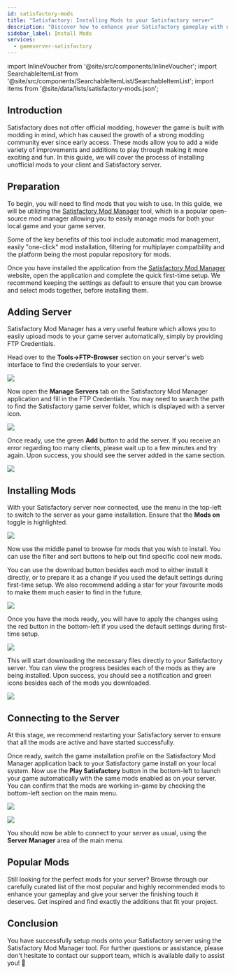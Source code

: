 ```yaml
---
id: satisfactory-mods
title: "Satisfactory: Installing Mods to your Satisfactory server"
description: "Discover how to enhance your Satisfactory gameplay with unofficial mods and improve your server experience → Learn more now"
sidebar_label: Install Mods
services:
  - gameserver-satisfactory
---
```


import InlineVoucher from '@site/src/components/InlineVoucher';
import SearchableItemList from '@site/src/components/SearchableItemList/SearchableItemList';
import items from '@site/data/lists/satisfactory-mods.json';

## Introduction

Satisfactory does not offer official modding, however the game is built with modding in mind, which has caused the growth of a strong modding community ever since early access. These mods allow you to add a wide variety of improvements and additions to play through making it more exciting and fun. In this guide, we will cover the process of installing unofficial mods to your client and Satisfactory server.

<InlineVoucher />

## Preparation

To begin, you will need to find mods that you wish to use. In this guide, we will be utilizing the [Satisfactory Mod Manager](https://ficsit.app/) tool, which is a popular open-source mod manager allowing you to easily manage mods for both your local game and your game server.

Some of the key benefits of this tool include automatic mod management, easily "one-click" mod installation, filtering for multiplayer compatbility and the platform being the most popular repository for mods.

Once you have installed the application from the [Satisfactory Mod Manager](https://ficsit.app/) website, open the application and complete the quick first-time setup. We recommend keeping the settings as default to ensure that you can browse and select mods together, before installing them.

## Adding Server

Satisfactory Mod Manager has a very useful feature which allows you to easily upload mods to your game server automatically, simply by providing FTP Credentials.

Head over to the **Tools->FTP-Browser** section on your server's web interface to find the credentials to your server.

![](https://screensaver01.zap-hosting.com/index.php/s/bmEiCgJ56N6KeJ6/preview)

Now open the **Manage Servers** tab on the Satisfactory Mod Manager application and fill in the FTP Credentials. You may need to search the path to find the Satisfactory game server folder, which is displayed with a server icon.

![](https://screensaver01.zap-hosting.com/index.php/s/9RqoD845JWfFCYT/preview)

Once ready, use the green **Add** button to add the server. If you receive an error regarding too many clients, please wait up to a few minutes and try again. Upon success, you should see the server added in the same section.

![](https://screensaver01.zap-hosting.com/index.php/s/iS4j2RyxJNYZc85/preview)

## Installing Mods

With your Satisfactory server now connected, use the menu in the top-left to switch to the server as your game installation. Ensure that the **Mods on** toggle is highlighted.

![](https://screensaver01.zap-hosting.com/index.php/s/dn9qpR24pm37727/preview)

Now use the middle panel to browse for mods that you wish to install. You can use the filter and sort buttons to help out find specific cool new mods.

You can use the download button besides each mod to either install it directly, or to prepare it as a change if you used the default settings during first-time setup. We also recommend adding a star for your favourite mods to make them much easier to find in the future.

![](https://screensaver01.zap-hosting.com/index.php/s/9984GJDTkpZjLXW/preview)

Once you have the mods ready, you will have to apply the changes using the red button in the bottom-left if you used the default settings during first-time setup.

![](https://screensaver01.zap-hosting.com/index.php/s/Tjnkoo5bYgAB86M/preview)

This will start downloading the necessary files directly to your Satisfactory server. You can view the progress besides each of the mods as they are being installed. Upon success, you should see a notification and green icons besides each of the mods you downloaded.

![](https://screensaver01.zap-hosting.com/index.php/s/gE5qrazYq9wm2Sa/preview)

## Connecting to the Server

At this stage, we recommend restarting your Satisfactory server to ensure that all the mods are active and have started successfully.

Once ready, switch the game installation profile on the Satisfactory Mod Manager application back to your Satisfactory game install on your local system. Now use the **Play Satisfactory** button in the bottom-left to launch your game automatically with the same mods enabled as on your server. You can confirm that the mods are working in-game by checking the bottom-left section on the main menu.

![](https://screensaver01.zap-hosting.com/index.php/s/NaRPTMRydm74Eor/preview)

![](https://screensaver01.zap-hosting.com/index.php/s/AfwKqcTetZgTQim/preview)

You should now be able to connect to your server as usual, using the **Server Manager** area of the main menu.



## Popular Mods

Still looking for the perfect mods for your server? Browse through our carefully curated list of the most popular and highly recommended mods to enhance your gameplay and give your server the finishing touch it deserves. Get inspired and find exactly the additions that fit your project.

<SearchableItemList items={items} />



## Conclusion

You have successfully setup mods onto your Satisfactory server using the Satisfactory Mod Manager tool. For further questions or assistance, please don't hesitate to contact our support team, which is available daily to assist you! 🙂

<InlineVoucher />
